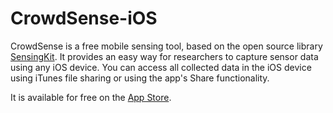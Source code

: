 # CrowdSense-iOS

CrowdSense is a free mobile sensing tool, based on the open source library [SensingKit](https://www.sensingkit.org). It provides an easy way for researchers to capture sensor data using any iOS device. You can access all collected data in the iOS device using iTunes file sharing or using the app's Share functionality.

It is available for free on the [App Store](https://itunes.apple.com/us/app/crowdsense/id930853606?ls=1&mt=8).
